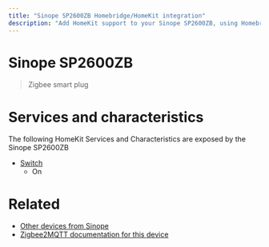 ```yaml
---
title: "Sinope SP2600ZB Homebridge/HomeKit integration"
description: "Add HomeKit support to your Sinope SP2600ZB, using Homebridge, Zigbee2MQTT and homebridge-z2m."
---
```

<!---
This file has been GENERATED using src/docgen/docgen.ts
DO NOT EDIT THIS FILE MANUALLY!
-->
# Sinope SP2600ZB
> Zigbee smart plug


# Services and characteristics
The following HomeKit Services and Characteristics are exposed by
the Sinope SP2600ZB

* [Switch](../../switch.md)
  * On


# Related
* [Other devices from Sinope](../index.md#sinope)
* [Zigbee2MQTT documentation for this device](https://www.zigbee2mqtt.io/devices/SP2600ZB.html)